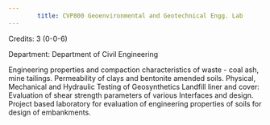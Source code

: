 ```yaml
---
        title: CVP800 Geoenvironmental and Geotechnical Engg. Lab
---
```

Credits: 3 (0-0-6)

Department: Department of Civil Engineering

Engineering properties and compaction characteristics of waste - coal ash, mine tailings. Permeability of clays and bentonite amended soils. Physical, Mechanical and Hydraulic Testing of Geosynthetics Landfill liner and cover: Evaluation of shear strength parameters of various Interfaces and design. Project based laboratory for evaluation of engineering properties of soils for design of embankments.